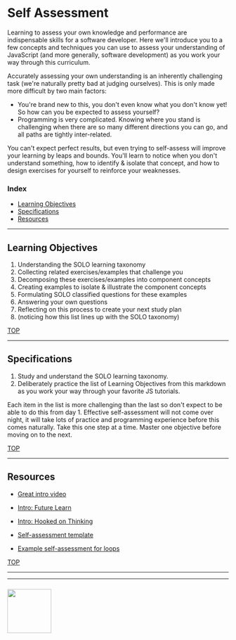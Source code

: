 # Self Assessment

Learning to assess your own knowledge and performance are indispensable skills for a software developer.  Here we'll introduce you to a few concepts and techniques you can use to assess your understanding of JavaScript (and more generally, software development) as you work your way through this curriculum.

Accurately assessing your own understanding is an inherently challenging task (we're naturally pretty bad at judging ourselves).  This is only made more difficult by two main factors:

* You're brand new to this, you don't even know what you don't know yet! So how can you be expected to assess yourself?
* Programming is very complicated.  Knowing where you stand is challenging when there are so many different directions you can go, and all paths are tightly inter-related.

You can't expect perfect results, but even trying to self-assess will improve your learning by leaps and bounds.  You'll learn to notice when you don't understand something, how to identify & isolate that concept, and how to design exercises for yourself to reinforce your weaknesses.

### Index
* [Learning Objectives](#learning-objectives)
* [Specifications](#specifications)
* [Resources](#resources)

---

## Learning Objectives

1. Understanding the SOLO learning taxonomy
2. Collecting related exercises/examples that challenge you
3. Decomposing these exercises/examples into component concepts
4. Creating examples to isolate & illustrate the component concepts
5. Formulating SOLO classified questions for these examples
6. Answering your own questions
7. Reflecting on this process to create your next study plan
8. (noticing how this list lines up with the SOLO taxonomy)


[TOP](#self-assessment)

---

## Specifications

1. Study and understand the SOLO learning taxonomy.
2. Deliberately practice the list of Learning Objectives from this markdown as you work your way through your favorite JS tutorials.

Each item in the list is more challenging than the last so don't expect to be able to do this from day 1.  Effective self-assessment will not come over night, it will take lots of practice and programming experience before this comes naturally.  Take this one step at a time.  Master one objective before moving on to the next.


[TOP](#self-assessment)


___

## Resources

* [Great intro video](https://www.youtube.com/watch?v=_ZoIPXJ8XRQ)
* [Intro: Future Learn](https://www.futurelearn.com/courses/learning-teaching-university/0/steps/26410)
* [Intro: Hooked on Thinking](http://www.pamhook.com/mediawiki/images/b/b2/SOLO_Taxonomy%2C_Scratch_and_Angles_in_Geometry.pdf)

* [Self-assessment template](http://pamhook.com/mediawiki/images/e/ee/SOLO_Functioning_Knowledge_Rubric_Template.pdf)
* [Example self-assessment for loops](http://pamhook.com/mediawiki/images/1/10/HookED_Writing_Code_Rubric.pdf)


[TOP](#self-assessment)

___
___
### <a href="https://hackyourfuture.be" target="_blank"><img src="https://user-images.githubusercontent.com/18554853/63941625-4c7c3d00-ca6c-11e9-9a76-8d5e3632fe70.jpg" width="100" height="100"></a>

